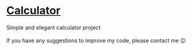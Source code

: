 # [Calculator](https://erickks.github.io/calculadora/)
Simple and elegant calculator project
<br>
<br>
If you have any suggestions to improve my code, please contact me 😉

